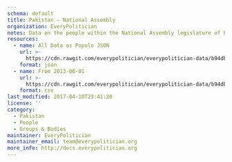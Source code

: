 ```yaml
---
schema: default
title: Pakistan — National Assembly
organization: EveryPolitician
notes: Data on the people within the National Assembly legislature of Pakistan.
resources:
  - name: All Data as Popolo JSON
    url: >-
      https://cdn.rawgit.com/everypolitician/everypolitician-data/b94dbc696fb7118641a1c798c646bd90703d0c99/data/Pakistan/Assembly/ep-popolo-v1.0.json
    format: json
  - name: From 2013-06-01
    url: >-
      https://cdn.rawgit.com/everypolitician/everypolitician-data/b94dbc696fb7118641a1c798c646bd90703d0c99/data/Pakistan/Assembly/term-14.csv
    format: csv
last_modified: 2017-04-10T23:41:20
license: ''
category:
  - Pakistan
  - People
  - Groups & Bodies
maintainer: EveryPolitician
maintainer_email: team@everypolitician.org
more_info: http://docs.everypolitician.org
---
```

